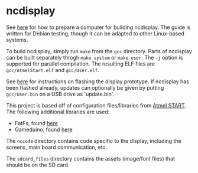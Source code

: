 # ncdisplay

See [here](https://github.com/tcsullivan/ncdisplay/wiki/Preparation-on-Debian-testing) for how to prepare a computer for building ncdisplay. The guide is written for Debian testing, though it can be adapted to other Linux-based systems.

To build ncdisplay, simply run `make` from the `gcc` directory. Parts of ncdisplay can be built separately throgh `make system` or `make user`. The `-j` option is supported for parallel compilation. The resulting ELF files are `gcc/AtmelStart.elf` and `gcc/User.elf`.

See [here](https://github.com/tcsullivan/ncdisplay/wiki/Flashing-ncdisplay-with-OpenOCD) for instructions on flashing the display prototype. If ncdisplay has been flashed already, updates can optionally be given by putting `gcc/User.bin` on a USB drive as 'update.bin'.

This project is based off of configuration files/libraries from [Atmel START](https://start.atmel.com).
The following additional libraries are used:
* FatFs, found [here](http://elm-chan.org/fsw/ff/00index_e.html)
* Gameduino, found [here](http://excamera.com/sphinx/gameduino2/code.html)
  
The ```nccode``` directory contains code specific to the display, including the screens, main board communication, etc.

The ```sdcard_files``` directory contains the assets (image/font files) that should be on the SD card.

